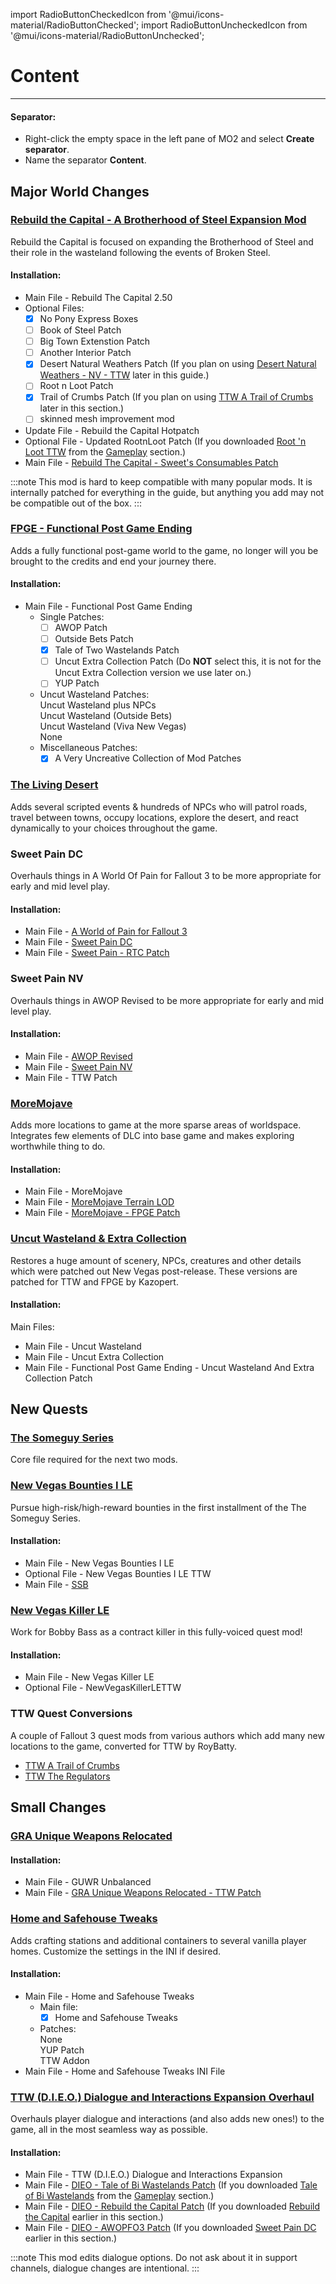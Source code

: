 ﻿import RadioButtonCheckedIcon from '@mui/icons-material/RadioButtonChecked';
import RadioButtonUncheckedIcon from '@mui/icons-material/RadioButtonUnchecked';

# Content

---

#### Separator:

- Right-click the empty space in the left pane of MO2 and select **Create separator**.
- Name the separator **Content**.

## Major World Changes

### [Rebuild the Capital - A Brotherhood of Steel Expansion Mod](https://www.nexusmods.com/newvegas/mods/68030)

Rebuild the Capital is focused on expanding the Brotherhood of Steel and their role in the wasteland following the events of Broken Steel.

#### Installation:

- Main File - Rebuild The Capital 2.50
- Optional Files:
  - [x] No Pony Express Boxes
  - [ ] Book of Steel Patch
  - [ ] Big Town Extenstion Patch
  - [ ] Another Interior Patch
  - [x] Desert Natural Weathers Patch (If you plan on using [Desert Natural Weathers - NV - TTW](https://www.nexusmods.com/newvegas/mods/75437) later in this guide.)
  - [ ] Root n Loot Patch
  - [x] Trail of Crumbs Patch (If you plan on using [TTW A Trail of Crumbs](https://www.nexusmods.com/newvegas/mods/66267) later in this section.)
  - [ ] skinned mesh improvement mod
- Update File - Rebuild the Capital Hotpatch
- Optional File - Updated RootnLoot Patch (If you downloaded [Root 'n Loot TTW](https://www.nexusmods.com/newvegas/mods/59378) from the [Gameplay](https://wastelandsurvivalguide.com/docs/gameplay) section.)
- Main File - [Rebuild The Capital - Sweet's Consumables Patch](https://www.nexusmods.com/newvegas/mods/79005?tab=files&file_id=1000122215&nmm=1)

:::note
This mod is hard to keep compatible with many popular mods. It is internally patched for everything in the guide, but anything you add may not be compatible out of the box.
:::

### [FPGE - Functional Post Game Ending](https://www.nexusmods.com/newvegas/mods/66726)

Adds a fully functional post-game world to the game, no longer will you be brought to the credits and end your journey there.

#### Installation:

- Main File - Functional Post Game Ending
  - Single Patches:
    - [ ] AWOP Patch
    - [ ] Outside Bets Patch
    - [x] Tale of Two Wastelands Patch
    - [ ] Uncut Extra Collection Patch (Do **NOT** select this, it is not for the Uncut Extra Collection version we use later on.)
    - [ ] YUP Patch
  - Uncut Wasteland Patches:<br/>
    <RadioButtonUncheckedIcon fontSize="small" /> Uncut Wasteland plus NPCs<br/>
    <RadioButtonUncheckedIcon fontSize="small" /> Uncut Wasteland (Outside Bets)<br/>
    <RadioButtonUncheckedIcon fontSize="small" /> Uncut Wasteland (Viva New Vegas)<br/>
    <RadioButtonCheckedIcon fontSize="small" /> None<br/>
  - Miscellaneous Patches:
    - [x] A Very Uncreative Collection of Mod Patches

### [The Living Desert](https://www.nexusmods.com/newvegas/mods/64623)

Adds several scripted events & hundreds of NPCs who will patrol roads, travel between towns, occupy locations, explore the desert, and react dynamically to your choices throughout the game.

### Sweet Pain DC

Overhauls things in A World Of Pain for Fallout 3 to be more appropriate for early and mid level play. 

#### Installation:

- Main File - [A World of Pain for Fallout 3](https://www.nexusmods.com/newvegas/mods/66265)
- Main File - [Sweet Pain DC](https://www.nexusmods.com/newvegas/mods/78569)
- Main File - [Sweet Pain - RTC Patch](https://www.nexusmods.com/newvegas/mods/79005?tab=files&file_id=1000122214&nmm=1)

### Sweet Pain NV

Overhauls things in AWOP Revised to be more appropriate for early and mid level play.

#### Installation:

- Main File - [AWOP Revised](https://www.nexusmods.com/newvegas/mods/71139)
- Main File - [Sweet Pain NV](https://www.nexusmods.com/newvegas/mods/81523)
- Main File - TTW Patch

### [MoreMojave](https://www.nexusmods.com/newvegas/mods/69809)

Adds more locations to game at the more sparse areas of worldspace. Integrates few elements of DLC into base game and makes exploring worthwhile thing to do. 

#### Installation:

- Main File - MoreMojave
- Main File - [MoreMojave Terrain LOD](https://www.nexusmods.com/newvegas/mods/79005?tab=files&file_id=1000122122&nmm=1)
- Main File - [MoreMojave - FPGE Patch](https://www.nexusmods.com/Core/Libs/Common/Widgets/DownloadPopUp?id=1000122211&nmm=1&game_id=130)

### [Uncut Wasteland & Extra Collection](https://www.nexusmods.com/newvegas/mods/79005)

Restores a huge amount of scenery, NPCs, creatures and other details which were patched out New Vegas post-release. These versions are patched for TTW and FPGE by Kazopert.

#### Installation:

Main Files:

- Main File - Uncut Wasteland
- Main File - Uncut Extra Collection
- Main File - Functional Post Game Ending - Uncut Wasteland And Extra Collection Patch

## New Quests

### [The Someguy Series](https://www.nexusmods.com/newvegas/mods/48925)

Core file required for the next two mods.

### [New Vegas Bounties I LE](https://www.nexusmods.com/newvegas/mods/77108)

Pursue high-risk/high-reward bounties in the first installment of the The Someguy Series.

#### Installation:

- Main File - New Vegas Bounties I LE
- Optional File - New Vegas Bounties I LE TTW
- Main File - [SSB](https://www.nexusmods.com/newvegas/mods/79556)

### [New Vegas Killer LE](https://www.nexusmods.com/newvegas/mods/78427)

Work for Bobby Bass as a contract killer in this fully-voiced quest mod!

#### Installation:

- Main File - New Vegas Killer LE
- Optional File - NewVegasKillerLETTW

### TTW Quest Conversions

A couple of Fallout 3 quest mods from various authors which add many new locations to the game, converted for TTW by RoyBatty.

- [TTW A Trail of Crumbs](https://www.nexusmods.com/newvegas/mods/66267)
- [TTW The Regulators](https://www.nexusmods.com/newvegas/mods/66266)

## Small Changes

### [GRA Unique Weapons Relocated](https://www.nexusmods.com/newvegas/mods/68153)

#### Installation:

- Main File - GUWR Unbalanced
- Main File - [GRA Unique Weapons Relocated - TTW Patch](https://www.nexusmods.com/newvegas/mods/79005?tab=files&file_id=1000121577&nmm=1)

### [Home and Safehouse Tweaks](https://www.nexusmods.com/newvegas/mods/74391)

Adds crafting stations and additional containers to several vanilla player homes. Customize the settings in the INI if desired.

#### Installation:

- Main File - Home and Safehouse Tweaks
  - Main file:
    - [x] Home and Safehouse Tweaks
  - Patches:<br/>
    <RadioButtonUncheckedIcon fontSize="small" /> None<br/>
    <RadioButtonUncheckedIcon fontSize="small" /> YUP Patch<br/>
    <RadioButtonCheckedIcon fontSize="small" /> TTW Addon<br/>
- Main File - Home and Safehouse Tweaks INI File

### [TTW (D.I.E.O.) Dialogue and Interactions Expansion Overhaul](https://www.nexusmods.com/newvegas/mods/78189)

Overhauls player dialogue and interactions (and also adds new ones!) to the game, all in the most seamless way as possible.

#### Installation:

- Main File - TTW (D.I.E.O.) Dialogue and Interactions Expansion
- Main File - [DIEO - Tale of Bi Wastelands Patch](https://www.nexusmods.com/newvegas/mods/79005?tab=files&file_id=1000122910&nmm=1) (If you downloaded [Tale of Bi Wastelands](https://www.nexusmods.com/newvegas/mods/72721) from the [Gameplay](https://wastelandsurvivalguide.com/docs/gameplay) section.)
- Main File - [DIEO - Rebuild the Capital Patch](https://www.nexusmods.com/newvegas/mods/79005?tab=files&file_id=1000122911&nmm=1) (If you downloaded [Rebuild the Capital](https://www.nexusmods.com/newvegas/mods/68030) earlier in this section.)
- Main File - [DIEO - AWOPFO3 Patch](https://www.nexusmods.com/newvegas/mods/79005?tab=files&file_id=1000122912&nmm=1) (If you downloaded [Sweet Pain DC](https://www.nexusmods.com/newvegas/mods/78569) earlier in this section.)

:::note
This mod edits dialogue options. Do not ask about it in support channels, dialogue changes are intentional.
:::
